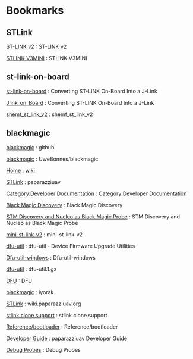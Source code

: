 # Bookmarks

## STLink 

[ST-LINK v2](http://www.emcu.it/ST-LINKv2/ST-LINKv2.html) : ST-LINK v2 

[STLINK-V3MINI](https://www.stmicroelectronics.com.cn/content/st_com/zh/products/development-tools/hardware-development-tools/hardware-development-tools-for-stm32/stlink-v3mini.html?icmp=tt11738_cc_bn_jun2019) : STLINK-V3MINI 


## st-link-on-board

[st-link-on-board](https://www.segger.com/products/debug-probes/j-link/models/other-j-links/st-link-on-board/) : Converting ST-LINK On-Board Into a J-Link 

[Jlink_on_Board](https://www.segger.com/products/debug-probes/j-link/models/other-j-links/st-link-on-board/) : Converting ST-LINK On-Board Into a J-Link 

[shemf_st_link_v2](http://www.avrki.ru/picture/articles/samodelniy_st_link_v2/shemf_st_link_v2.jpg) : shemf_st_link_v2 

## blackmagic 

[blackmagic](https://github.com/blacksphere/blackmagic/issues/62) : github 

[blackmagic](https://github.com/UweBonnes/blackmagic) : UweBonnes/blackmagic 

[Home](https://github.com/blacksphere/blackmagic/wiki) : wiki 

[STLink](http://wiki.paparazziuav.org/wiki/STLink) : paparazziuav 

[Category:Developer Documentation](http://wiki.paparazziuav.org/wiki/Category:Developer_Documentation) : Category:Developer Documentation 

[Black Magic Discovery](https://esden.net/2014/12/29/black-magic-discovery/) : Black Magic Discovery 

[STM Discovery and Nucleo as Black Magic Probe](https://embdev.net/articles/STM_Discovery_and_Nucleo_as_Black_Magic_Probe) : STM Discovery and Nucleo as Black Magic Probe 

[mini-st-link-v2](http://www.micromouseonline.com/wp/wp-content/uploads/2014/01/mini-st-link-v2.png) : mini-st-link-v2 

[dfu-util](http://dfu-util.sourceforge.net/) : dfu-util - Device Firmware Upgrade Utilities 

[Dfu-util-windows](http://wiki.openmoko.org/wiki/Dfu-util-windows) : Dfu-util-windows 

[dfu-util](http://manpages.ubuntu.com/manpages/trusty/man1/dfu-util.1.html) : dfu-util.1.gz 

[DFU](http://wiki.paparazziuav.org/wiki/DFU) : DFU 

[blackmagic](https://github.com/molnarkares/blackmagic/tree/master/hardware/contrib/lyorak) : lyorak 

[STLink](http://wiki.paparazziuav.org/wiki/STLink#Update_the_ST-Link_to_blackmagic_probe) : wiki.paparazziuav.org 

[stlink clone support](https://github.com/blacksphere/blackmagic/issues/62) : stlink clone support 

[Reference/bootloader](http://wiki.paparazziuav.org/wiki/Reference/bootloader) : Reference/bootloader 

[Developer Guide](http://wiki.paparazziuav.org/wiki/Developer_Guide) : paparazziuav Developer Guide 

[Debug Probes](http://wiki.paparazziuav.org/wiki/Debug_Probes) : Debug Probes 



